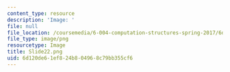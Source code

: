 ```yaml
---
content_type: resource
description: 'Image: '
file: null
file_location: /coursemedia/6-004-computation-structures-spring-2017/6d120de61ef824b804968c79bb355cf6_Slide22.png
file_type: image/png
resourcetype: Image
title: Slide22.png
uid: 6d120de6-1ef8-24b8-0496-8c79bb355cf6
---
```

